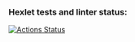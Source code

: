 ### Hexlet tests and linter status:
[![Actions Status](https://github.com/laiker/php-project-lvl1/workflows/hexlet-check/badge.svg)](https://github.com/laiker/php-project-lvl1/actions)